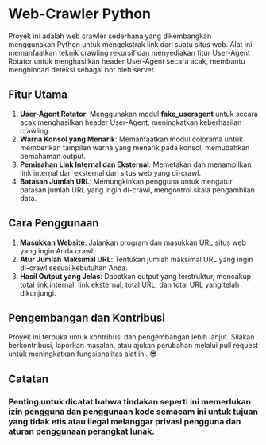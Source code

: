 # Web-Crawler Python
Proyek ini adalah web crawler sederhana yang dikembangkan menggunakan Python untuk mengekstrak link dari suatu situs web. Alat ini memanfaatkan teknik crawling rekursif dan menyediakan fitur User-Agent Rotator untuk menghasilkan header User-Agent secara acak, membantu menghindari deteksi sebagai bot oleh server.

## Fitur Utama
1. **User-Agent Rotator**: Menggunakan modul **fake_useragent** untuk secara acak menghasilkan header User-Agent, meningkatkan keberhasilan crawling.
2. **Warna Konsol yang Menarik**: Memanfaatkan modul colorama untuk memberikan tampilan warna yang menarik pada konsol, memudahkan pemahaman output.
3. **Pemisahan Link Internal dan Eksternal**: Memetakan dan menampilkan link internal dan eksternal dari situs web yang di-crawl.
4. **Batasan Jumlah URL**: Memungkinkan pengguna untuk mengatur batasan jumlah URL yang ingin di-crawl, mengontrol skala pengambilan data.

## Cara Penggunaan
1. **Masukkan Website**: Jalankan program dan masukkan URL situs web yang ingin Anda crawl.
2. **Atur Jumlah Maksimal URL**: Tentukan jumlah maksimal URL yang ingin di-crawl sesuai kebutuhan Anda.
3. **Hasil Output yang Jelas**: Dapatkan output yang terstruktur, mencakup total link internal, link eksternal, total URL, dan total URL yang telah dikunjungi.

## Pengembangan dan Kontribusi
Proyek ini terbuka untuk kontribusi dan pengembangan lebih lanjut. Silakan berkontribusi, laporkan masalah, atau ajukan perubahan melalui pull request untuk meningkatkan fungsionalitas alat ini. 😎

## Catatan
### Penting untuk dicatat bahwa tindakan seperti ini memerlukan izin pengguna dan penggunaan kode semacam ini untuk tujuan yang tidak etis atau ilegal melanggar privasi pengguna dan aturan penggunaan perangkat lunak.
